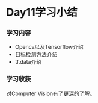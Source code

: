 # Day11学习小结

### 学习内容

- Opencv以及Tensorflow介绍
- 目标检测方法介绍
- tf.data介绍



### 学习收获

对Computer Vision有了更深的了解。